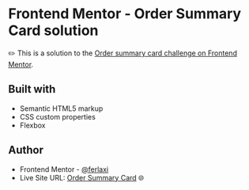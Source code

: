 # Frontend Mentor - Order Summary Card solution

✏️ This is a solution to the [Order summary card challenge on Frontend Mentor](https://www.frontendmentor.io/challenges/order-summary-component-QlPmajDUj). 

## Built with

- Semantic HTML5 markup
- CSS custom properties
- Flexbox

## Author

- Frontend Mentor - [@ferlaxi](https://www.frontendmentor.io/profile/ferlaxi)
- Live Site URL: [Order Summary Card]() 🌐
